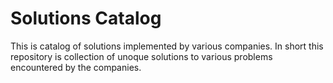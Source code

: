 # Solutions Catalog
This is catalog of solutions implemented by various companies. In short this repository is collection of unoque solutions to various problems encountered by the companies.
